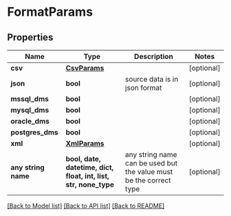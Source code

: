 # FormatParams


## Properties
Name | Type | Description | Notes
------------ | ------------- | ------------- | -------------
**csv** | [**CsvParams**](CsvParams.md) |  | [optional] 
**json** | **bool** | source data is in json format | [optional] 
**mssql_dms** | **bool** |  | [optional] 
**mysql_dms** | **bool** |  | [optional] 
**oracle_dms** | **bool** |  | [optional] 
**postgres_dms** | **bool** |  | [optional] 
**xml** | [**XmlParams**](XmlParams.md) |  | [optional] 
**any string name** | **bool, date, datetime, dict, float, int, list, str, none_type** | any string name can be used but the value must be the correct type | [optional]

[[Back to Model list]](../README.md#documentation-for-models) [[Back to API list]](../README.md#documentation-for-api-endpoints) [[Back to README]](../README.md)


